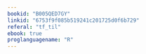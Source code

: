 ```yaml
---
bookid: "B005QED7GY"
linkid: "6753f9f085b519241c201725d0f6b729"
referal: "tf_til"
ebook: true
proglanguagename: "R"
---
```

